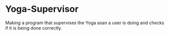 # Yoga-Supervisor
Making a program that supervises the Yoga asan a user is doing and checks if it is being done correctly.
